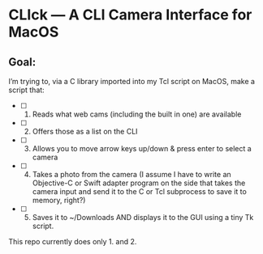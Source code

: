 # CLIck — A CLI Camera Interface for MacOS

## Goal:

I’m trying to, via a C library imported into my Tcl script on MacOS, make a script that:

- [ ] 1. Reads what web cams (including the built in one) are available
- [ ] 2. Offers those as a list on the CLI
- [ ] 3. Allows you to move arrow keys up/down & press enter to select a camera
- [ ] 4. Takes a photo from the camera (I assume I have to write an Objective-C or Swift adapter program on the side that takes the camera input and send it to the C or Tcl subprocess to save it to memory, right?)
- [ ] 5. Saves it to ~/Downloads AND displays it to the GUI using a tiny Tk script.

This repo currently does only 1. and 2.